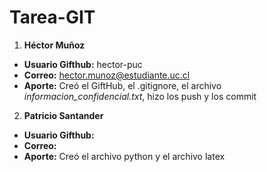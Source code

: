 # Tarea-GIT

1. **Héctor Muñoz**
- **Usuario Gifthub:** hector-puc
- **Correo:** hector.munoz@estudiante.uc.cl
- **Aporte:** Creó el GiftHub, el .gitignore, el archivo *informacion_confidencial.txt*, hizo los push y los commit

2. **Patricio Santander**
- **Usuario Gifthub:**
- **Correo:**
- **Aporte:** Creó el archivo python y el archivo latex
